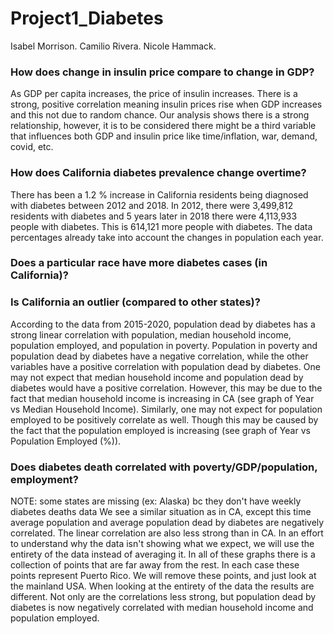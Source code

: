 # Project1_Diabetes

Isabel Morrison. 
Camilio Rivera. 
Nicole Hammack. 

### How does change in insulin price compare to change in GDP? 
As GDP per capita increases, the price of insulin increases. There is a strong, positive correlation meaning insulin prices rise when GDP increases and this not due to random chance. Our analysis shows there is a strong relationship, however, it is to be considered there might be a third variable that influences both GDP and insulin price like time/inflation, war, demand, covid, etc.
### How does California diabetes prevalence change overtime? 
There has been a 1.2 % increase in California residents being diagnosed with diabetes between 2012 and 2018. In 2012, there were 3,499,812 residents with diabetes and 5 years later in 2018 there were 4,113,933 people with diabetes. This is 614,121 more people with diabetes. The data percentages already take into account the changes in population each year.
### Does a particular race have more diabetes cases (in California)?
### Is California an outlier (compared to other states)?
According to the data from 2015-2020, population dead by diabetes has a strong linear correlation with population, median household income, population employed, and population in poverty.
Population in poverty and population dead by diabetes have a negative correlation, while the other variables have a positive correlation with population dead by diabetes.
One may not expect that median household income and population dead by diabetes would have a positive correlation. However, this may be due to the fact that median household income is increasing in CA (see graph of Year vs Median Household Income). Similarly, one may not expect for population employed to be positively correlate as well. Though this may be caused by the fact that the population employed is increasing (see graph of Year vs Population Employed (%)).
### Does diabetes death correlated with poverty/GDP/population, employment? 
NOTE: some states are missing (ex: Alaska) bc they don't have weekly diabetes deaths data
We see a similar situation as in CA, except this time average population and average population dead by diabetes are negatively correlated. The linear correlation are also less strong than in CA.
In an effort to understand why the data isn't showing what we expect, we will use the entirety of the data instead of averaging it.
In all of these graphs there is a collection of points that are far away from the rest. In each case these points represent Puerto Rico. We will remove these points, and just look at the mainland USA.
When looking at the entirety of the data the results are different. Not only are the correlations less strong, but population dead by diabetes is now negatively correlated with median household income and population employed.